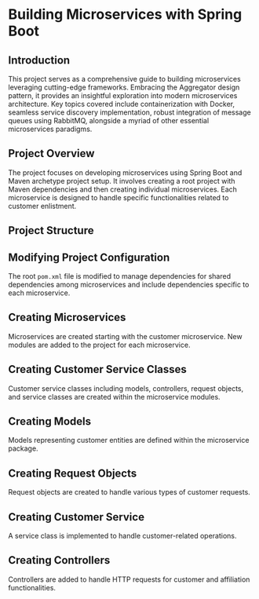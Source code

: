 # Building Microservices with Spring Boot

## Introduction
This project serves as a comprehensive guide to building microservices leveraging cutting-edge frameworks. Embracing the Aggregator design pattern, it provides an insightful exploration into modern microservices architecture. Key topics covered include containerization with Docker, seamless service discovery implementation, robust integration of message queues using RabbitMQ, alongside a myriad of other essential microservices paradigms.

## Project Overview
The project focuses on developing microservices using Spring Boot and Maven archetype project setup. It involves creating a root project with Maven dependencies and then creating individual microservices. Each microservice is designed to handle specific functionalities related to customer enlistment.

## Project Structure


## Modifying Project Configuration
The root `pom.xml` file is modified to manage dependencies for shared dependencies among microservices and include dependencies specific to each microservice.

## Creating Microservices
Microservices are created starting with the customer microservice. New modules are added to the project for each microservice.

## Creating Customer Service Classes
Customer service classes including models, controllers, request objects, and service classes are created within the microservice modules.

## Creating Models
Models representing customer entities are defined within the microservice package.

## Creating Request Objects
Request objects are created to handle various types of customer requests.

## Creating Customer Service
A service class is implemented to handle customer-related operations.

## Creating Controllers
Controllers are added to handle HTTP requests for customer and affiliation functionalities.


